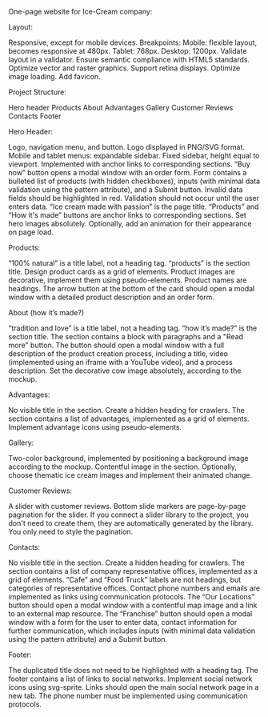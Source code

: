 One-page website for Ice-Cream company:

Layout:

Responsive, except for mobile devices. Breakpoints: Mobile: flexible layout, becomes responsive at
480px. Tablet: 768px. Desktop: 1200px. Validate layout in a validator. Ensure semantic compliance
with HTML5 standards. Optimize vector and raster graphics. Support retina displays. Optimize image
loading. Add favicon.

Project Structure:

Hero header Products About Advantages Gallery Customer Reviews Contacts Footer

Hero Header:

Logo, navigation menu, and button. Logo displayed in PNG/SVG format. Mobile and tablet menus:
expandable sidebar. Fixed sidebar, height equal to viewport. Implemented with anchor links to
corresponding sections. “Buy now” button opens a modal window with an order form. Form contains a
bulleted list of products (with hidden checkboxes), inputs (with minimal data validation using the
pattern attribute), and a Submit button. Invalid data fields should be highlighted in red.
Validation should not occur until the user enters data. “Ice cream made with passion” is the page
title. “Products” and “How it's made” buttons are anchor links to corresponding sections. Set hero
images absolutely. Optionally, add an animation for their appearance on page load.

Products:

“100% natural” is a title label, not a heading tag. “products” is the section title. Design product
cards as a grid of elements. Product images are decorative, implement them using pseudo-elements.
Product names are headings. The arrow button at the bottom of the card should open a modal window
with a detailed product description and an order form.

About (how it’s made?)

“tradition and love” is a title label, not a heading tag. “how it’s made?” is the section title. The
section contains a block with paragraphs and a "Read more" button. The button should open a modal
window with a full description of the product creation process, including a title, video
(implemented using an iframe with a YouTube video), and a process description. Set the decorative
cow image absolutely, according to the mockup.

Advantages:

No visible title in the section. Create a hidden heading for crawlers. The section contains a list
of advantages, implemented as a grid of elements. Implement advantage icons using pseudo-elements.

Gallery:

Two-color background, implemented by positioning a background image according to the mockup.
Contentful image in the section. Optionally, choose thematic ice cream images and implement their
animated change.

Customer Reviews:

A slider with customer reviews. Bottom slide markers are page-by-page pagination for the slider. If
you connect a slider library to the project, you don't need to create them, they are automatically
generated by the library. You only need to style the pagination.

Contacts:

No visible title in the section. Create a hidden heading for crawlers. The section contains a list
of company representative offices, implemented as a grid of elements. “Cafe” and “Food Truck” labels
are not headings, but categories of representative offices. Contact phone numbers and emails are
implemented as links using communication protocols. The “Our Locations” button should open a modal
window with a contentful map image and a link to an external map resource. The “Franchise” button
should open a modal window with a form for the user to enter data, contact information for further
communication, which includes inputs (with minimal data validation using the pattern attribute) and
a Submit button.

Footer:

The duplicated title does not need to be highlighted with a heading tag. The footer contains a list
of links to social networks. Implement social network icons using svg-sprite. Links should open the
main social network page in a new tab. The phone number must be implemented using communication
protocols.

